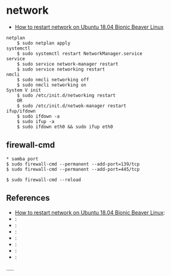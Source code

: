 network
=======

- [How to restart network on Ubuntu 18.04 Bionic Beaver Linux](https://linuxconfig.org/how-to-restart-network-on-ubuntu-18-04-bionic-beaver-linux)

```
netplan
	$ sudo netplan apply
systemctl
	$ sudo systemctl restart NetworkManager.service
service
	$ sudo service network-manager restart
	$ sudo service networking restart
nmcli
	$ sudo nmcli networking off
	$ sudo nmcli networking on
System V init
	$ sudo /etc/init.d/networking restart
	OR
	$ sudo /etc/init.d/netwok-manager restart
ifup/ifdown
	$ sudo ifdown -a
	$ sudo ifup -a
	$ sudo ifdown eth0 && sudo ifup eth0
```

firewall-cmd
------------
```
* samba port
$ sudo firewall-cmd --permanent --add-port=139/tcp
$ sudo firewall-cmd --permanent --add-port=445/tcp

$ sudo firewall-cmd --reload
```



References
----------
- [How to restart network on Ubuntu 18.04 Bionic Beaver Linux](https://linuxconfig.org/how-to-restart-network-on-ubuntu-18-04-bionic-beaver-linux "How to restart network on Ubuntu 18.04 Bionic Beaver Linux"):
- []( ""):
- []( ""):
- []( ""):
- []( ""):
- []( ""):
- []( ""):
- []( ""):



.....

